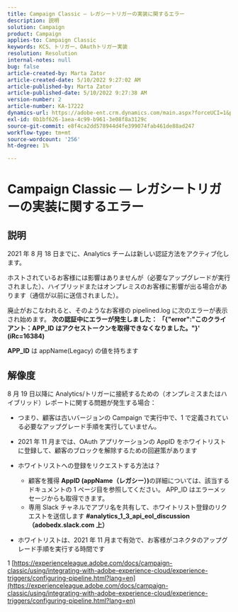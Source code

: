 ```yaml
---
title: Campaign Classic — レガシートリガーの実装に関するエラー
description: 説明
solution: Campaign
product: Campaign
applies-to: Campaign Classic
keywords: KCS、トリガー、OAuthトリガー実装
resolution: Resolution
internal-notes: null
bug: false
article-created-by: Marta Zator
article-created-date: 5/10/2022 9:27:02 AM
article-published-by: Marta Zator
article-published-date: 5/10/2022 9:27:38 AM
version-number: 2
article-number: KA-17222
dynamics-url: https://adobe-ent.crm.dynamics.com/main.aspx?forceUCI=1&pagetype=entityrecord&etn=knowledgearticle&id=4ba79854-43d0-ec11-a7b5-00224809c101
exl-id: 0b1bf626-1aea-4c99-b961-3e08f8a3129c
source-git-commit: e8f4ca2dd578944d4fe399074fab461de88ad247
workflow-type: tm+mt
source-wordcount: '256'
ht-degree: 1%

---
```


# Campaign Classic — レガシートリガーの実装に関するエラー

## 説明


2021 年 8 月 18 日までに、Analytics チームは新しい認証方法をアクティブ化します。

ホストされているお客様には影響はありませんが（必要なアップグレードが実行されました）、ハイブリッドまたはオンプレミスのお客様に影響が出る場合があります（通信が以前に送信されました）。

廃止がおこなわれると、そのようなお客様の pipelined.log に次のエラーが表示され始めます。
<b>次の認証中にエラーが発生しました： 「{&quot;error&quot;:&quot;このクライアント：APP_ID はアクセストークンを取得できなくなりました。&quot;}&#39; (iRc=16384)</b>

<b>APP_ID</b> は appName(Legacy) の値を持ちます


## 解像度


8 月 19 日以降に Analytics/トリガーに接続するための（オンプレミスまたはハイブリッド）レポートに関する問題が発生する場合：

- つまり、顧客は古いバージョンの Campaign で実行中で、1 で定義されている必要なアップグレード手順を実行していません。
- 2021 年 11 月までは、OAuth アプリケーションの AppID をホワイトリストに登録して、顧客のブロックを解除するための回避策があります
- ホワイトリストへの登録をリクエストする方法は？

   - 顧客を獲得 <b>AppID (appName（レガシー）)</b>の詳細については、該当するドキュメントの 1 ページ目を参照してください。 APP_ID はエラーメッセージからも取得できます。
   - 専用 Slack チャネルでアプリ名を共有して、ホワイトリスト登録のリクエストを送信します <b>#analytics_1_3_api_eol_discussion （adobedx.slack.com 上）</b>
- ホワイトリストは、2021 年 11 月まで有効で、お客様がコネクタのアップグレード手順を実行する時間です


1 [https://experienceleague.adobe.com/docs/campaign-classic/using/integrating-with-adobe-experience-cloud/experience-triggers/configuring-pipeline.html?lang=en](https://experienceleague.adobe.com/docs/campaign-classic/using/integrating-with-adobe-experience-cloud/experience-triggers/configuring-pipeline.html?lang=en)
